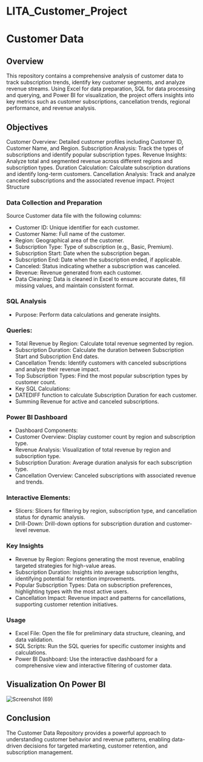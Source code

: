 # LITA_Customer_Project
# Customer Data 

## Overview

This repository contains a comprehensive analysis of customer data to track subscription trends, identify key customer segments, and analyze revenue streams. Using Excel for data preparation, SQL for data processing and querying, and Power BI for visualization, the project offers insights into key metrics such as customer subscriptions, cancellation trends, regional performance, and revenue analysis.

## Objectives
Customer Overview: Detailed customer profiles including Customer ID, Customer Name, and Region.
Subscription Analysis: Track the types of subscriptions and identify popular subscription types.
Revenue Insights: Analyze total and segmented revenue across different regions and subscription types.
Duration Calculation: Calculate subscription durations and identify long-term customers.
Cancellation Analysis: Track and analyze canceled subscriptions and the associated revenue impact.
Project Structure

### Data Collection and Preparation
Source Customer data file with the following columns:
- Customer ID: Unique identifier for each customer.
- Customer Name: Full name of the customer.
- Region: Geographical area of the customer.
- Subscription Type: Type of subscription (e.g., Basic, Premium).
- Subscription Start: Date when the subscription began.
- Subscription End: Date when the subscription ended, if applicable.
- Canceled: Status indicating whether a subscription was canceled.
- Revenue: Revenue generated from each customer.
- Data Cleaning: Data is cleaned in Excel to ensure accurate dates, fill missing values, and maintain consistent format.

### SQL Analysis
- Purpose: Perform data calculations and generate insights.
### Queries:
- Total Revenue by Region: Calculate total revenue segmented by region.
- Subscription Duration: Calculate the duration between Subscription Start and Subscription End dates.
- Cancellation Trends: Identify customers with canceled subscriptions and analyze their revenue impact.
- Top Subscription Types: Find the most popular subscription types by customer count.
- Key SQL Calculations:
- DATEDIFF function to calculate Subscription Duration for each customer.
- Summing Revenue for active and canceled subscriptions.

### Power BI Dashboard
- Dashboard Components:
- Customer Overview: Display customer count by region and subscription type.
- Revenue Analysis: Visualization of total revenue by region and subscription type.
- Subscription Duration: Average duration analysis for each subscription type.
- Cancellation Overview: Canceled subscriptions with associated revenue and trends.

### Interactive Elements:
- Slicers: Slicers for filtering by region, subscription type, and cancellation status for dynamic analysis.
- Drill-Down: Drill-down options for subscription duration and customer-level revenue.

### Key Insights
- Revenue by Region: Regions generating the most revenue, enabling targeted strategies for high-value areas.
- Subscription Duration: Insights into average subscription lengths, identifying potential for retention improvements.
- Popular Subscription Types: Data on subscription preferences, highlighting types with the most active users.
- Cancellation Impact: Revenue impact and patterns for cancellations, supporting customer retention initiatives.
  
### Usage
- Excel File: Open the file for preliminary data structure, cleaning, and data validation.
- SQL Scripts: Run the SQL queries for specific customer insights and calculations.
- Power BI Dashboard: Use the interactive dashboard for a comprehensive view and interactive filtering of customer data.

## Visualization On Power BI
![Screenshot (69)](https://github.com/user-attachments/assets/8e5eda10-c4ce-42a5-85f2-61585e23f418)

## Conclusion
The Customer Data Repository provides a powerful approach to understanding customer behavior and revenue patterns, 
enabling data-driven decisions for targeted marketing, customer retention, and subscription management.
